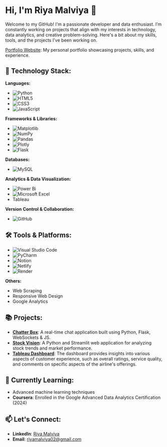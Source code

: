 

<!--
**riya-malviya/riya-malviya** is a ✨ _special_ ✨ repository because its `README.md` (this file) appears on your GitHub profile.

Here are some ideas to get you started:

- 🔭 I’m currently working on ...
- 🌱 I’m currently learning ...
- 👯 I’m looking to collaborate on ...
- 🤔 I’m looking for help with ...
- 💬 Ask me about ...
- 📫 How to reach me: ...
- 😄 Pronouns: ...
- ⚡ Fun fact: ...
-->


# Hi, I'm Riya Malviya 👋

Welcome to my GitHub! I'm a passionate developer and data enthusiast. I’m constantly working on projects that align with my interests in technology, data analytics, and creative problem-solving. Here's a bit about my skills, tools, and the projects I've been working on.

[Portfolio Website](https://riya-malviya-portfolio.netlify.app/): My personal portfolio showcasing projects, skills, and experience.

## 🚀 Technology Stack:

**Languages:**
- ![Python](https://img.shields.io/badge/python-3670A0?style=for-the-badge&logo=python&logoColor=ffdd54) 
- ![HTML5](https://img.shields.io/badge/html5-%23E34F26.svg?style=for-the-badge&logo=html5&logoColor=white) 
- ![CSS3](https://img.shields.io/badge/css3-%231572B6.svg?style=for-the-badge&logo=css3&logoColor=white) 
- ![JavaScript](https://img.shields.io/badge/javascript-%23323330.svg?style=for-the-badge&logo=javascript&logoColor=%23F7DF1E) 


**Frameworks & Libraries:**
-  ![Matplotlib](https://img.shields.io/badge/Matplotlib-%23ffffff.svg?style=for-the-badge&logo=Matplotlib&logoColor=black)
-  ![NumPy](https://img.shields.io/badge/numpy-%23013243.svg?style=for-the-badge&logo=numpy&logoColor=white)
-  ![Pandas](https://img.shields.io/badge/pandas-%23150458.svg?style=for-the-badge&logo=pandas&logoColor=white)
-  ![Plotly](https://img.shields.io/badge/Plotly-%233F4F75.svg?style=for-the-badge&logo=plotly&logoColor=white) 
-  ![Flask](https://img.shields.io/badge/flask-%23000.svg?style=for-the-badge&logo=flask&logoColor=white)


**Databases:**
- ![MySQL](https://img.shields.io/badge/mysql-4479A1.svg?style=for-the-badge&logo=mysql&logoColor=white) 


**Analytics & Data Visualization:**
- ![Power Bi](https://img.shields.io/badge/power_bi-F2C811?style=for-the-badge&logo=powerbi&logoColor=black) 
- ![Microsoft Excel](https://img.shields.io/badge/Microsoft_Excel-217346?style=for-the-badge&logo=microsoft-excel&logoColor=white) 
- Tableau


**Version Control & Collaboration:**
- ![GitHub](https://img.shields.io/badge/github-%23121011.svg?style=for-the-badge&logo=github&logoColor=white) 


## 🛠 Tools & Platforms:
- ![Visual Studio Code](https://img.shields.io/badge/Visual%20Studio%20Code-0078d7.svg?style=for-the-badge&logo=visual-studio-code&logoColor=white)
- ![PyCharm](https://img.shields.io/badge/pycharm-143?style=for-the-badge&logo=pycharm&logoColor=black&color=black&labelColor=green)
- ![Notion](https://img.shields.io/badge/Notion-%23000000.svg?style=for-the-badge&logo=notion&logoColor=white) 
- ![Netlify](https://img.shields.io/badge/netlify-%23000000.svg?style=for-the-badge&logo=netlify&logoColor=#00C7B7) 
- ![Render](https://img.shields.io/badge/Render-%46E3B7.svg?style=for-the-badge&logo=render&logoColor=white) 


**Others:**
- Web Scraping
- Responsive Web Design
- Google Analytics


## 📚 Projects:
- **[Chatter Box](https://python-chat-app-iilr.onrender.com/)**: A real-time chat application built using Python, Flask, WebSockets & JS.
- **[Stock Vision](https://stock-prediction-5a77cx7hdaxzaywhkqgzbz.streamlit.app/)**: A Python and Streamlit web application for analyzing stock trends and market performance.
- **[Tableau Dashboard](https://public.tableau.com/app/profile/riya.m5522/viz/Reviews-BritishAirlines/Dashboard1)**: The dashboard provides insights into various aspects of customer experience, such as overall ratings, service quality, and comments on specific aspects of the airline's offerings.

## 🌱 Currently Learning:
- Advanced machine learning techniques
- **Coursera**: Enrolled in the Google Advanced Data Analytics Certification (2024)


## 📫 Let's Connect:
- **LinkedIn**: [Riya Malviya](https://www.linkedin.com/in/riya-malviya-41445724a/)
- **Email**: [riyamalviya02@gmail.com](mailto:riyamalviya02@gmail.com)


